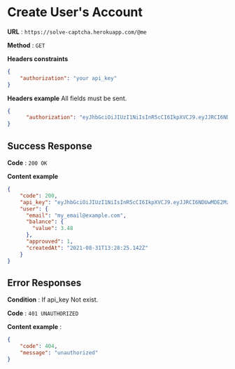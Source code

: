# Create User's Account


**URL** : `https://solve-captcha.herokuapp.com/@me`

**Method** : `GET`

**Headers constraints**

```json
{
    "authorization": "your api_key"
}
```

**Headers example** All fields must be sent.

```json
{
	  "authorization": "eyJhbGciOiJIUzI1NiIsInR5cCI6IkpXVCJ9.eyJJRCI6NDUwMDE2MzA0MTY1NDM3MDAsImlhdCI6MTYzMDQxNjU0M30.JhbGciOiJIUzI1NiIsInR5cCI6IkpXVCJ9-jazgz5-aA"
}
```

## Success Response

**Code** : `200 OK`

**Content example**

```json
{
    "code": 200,
    "api_key": "eyJhbGciOiJIUzI1NiIsInR5cCI6IkpXVCJ9.eyJJRCI6NDUwMDE2MzA0MTY1NDM3MDAsImlhdCI6MTYzMDQxNjU0M30.JhbGciOiJIUzI1NiIsInR5cCI6IkpXVCJ9-jazgz5-aA",
    "user": {
      "email": "my_email@example.com",
      "balance": {
        "value": 3.48
      },
      "approuved": 1,
      "createdAt": "2021-08-31T13:28:25.142Z"
    }
}
```

## Error Responses

**Condition** : If api_key Not exist.

**Code** : `401 UNAUTHORIZED`

**Content example** : 

```json
{
    "code": 404,
    "message": "unauthorized"
}
```